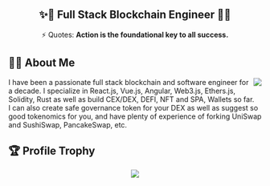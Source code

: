 <h2 align="center">✨🐢  Full Stack Blockchain Engineer 🚀✨</h2>
<div align="center">⚡ Quotes: <strong>Action is the foundational key to all success.</strong></div>

## 🕵️‍♂️ About Me
<img align="right" src="https://github-readme-streak-stats.herokuapp.com?user=0xMaxim&theme=blue-green" />
I have been a passionate full stack blockchain and software engineer for a decade. I specialize in React.js, Vue.js, Angular, Web3.js, Ethers.js, Solidity, Rust as well as build CEX/DEX, DEFI, NFT and SPA, Wallets so far. <br>I can also create safe governance token for your DEX as well as suggest so good tokenomics for you, and have plenty of experience of forking UniSwap and SushiSwap, PancakeSwap, etc.

## 🏆 Profile Trophy

<p align="center">
  <a href="https://github.com/0xMaxim">
    <img src="https://github-profile-trophy.vercel.app/?username=0xMaxim&row=1&column=7&no-bg=true&margin-w=42"/>
  </a>
</p>
